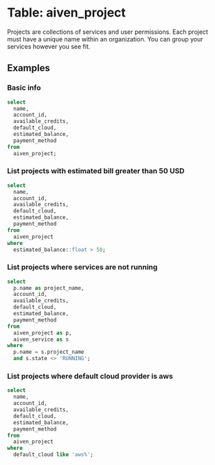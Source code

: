 # Table: aiven_project

Projects are collections of services and user permissions. Each project must have a unique name within an organization. You can group your services however you see fit.

## Examples

### Basic info

```sql
select
  name,
  account_id,
  available_credits,
  default_cloud,
  estimated_balance,
  payment_method
from
  aiven_project;
```

### List projects with estimated bill greater than 50 USD

```sql
select
  name,
  account_id,
  available_credits,
  default_cloud,
  estimated_balance,
  payment_method
from
  aiven_project
where
  estimated_balance::float > 50;
```

### List projects where services are not running

```sql
select
  p.name as project_name,
  account_id,
  available_credits,
  default_cloud,
  estimated_balance,
  payment_method
from
  aiven_project as p,
  aiven_service as s
where
  p.name = s.project_name
  and s.state <> 'RUNNING';
```

### List projects where default cloud provider is aws

```sql
select
  name,
  account_id,
  available_credits,
  default_cloud,
  estimated_balance,
  payment_method
from
  aiven_project
where
  default_cloud like 'aws%';
```
